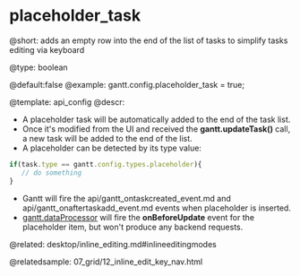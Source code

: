 placeholder_task
=============

@short:
	adds an empty row into the end of the list of tasks to simplify tasks editing via keyboard
    
@type: boolean

@default:false
@example:
gantt.config.placeholder_task = true;

@template:	api_config
@descr:
- A placeholder task will be automatically added to the end of the task list.
- Once it's modified from the UI and received the **gantt.updateTask()** call, a new task will be added to the end of the list.
- A placeholder can be detected by its type value:

~~~js
if(task.type == gantt.config.types.placeholder){
   // do something
}
~~~


- Gantt will fire the api/gantt_ontaskcreated_event.md and api/gantt_onaftertaskadd_event.md events when placeholder is inserted.
- [gantt.dataProcessor](desktop/server_side.md) will fire the **onBeforeUpdate** event for the placeholder item, but won't produce any backend requests.


@related:
desktop/inline_editing.md#inlineeditingmodes

@relatedsample:
07_grid/12_inline_edit_key_nav.html